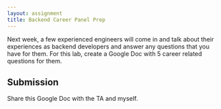 ```yaml
---
layout: assignment
title: Backend Career Panel Prep
---
```


Next week, a few experienced engineers will come in and talk about their experiences as backend developers and answer any questions that you have for them. For this lab, create a Google Doc with 5 career related questions for them.

## Submission

Share this Google Doc with the TA and myself.
